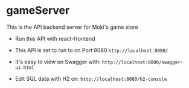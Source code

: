 # gameServer
This is the API backend server for Moki's game store

+ Run this API with react-frontend

+ This API is set to run to on Port 8080
`http://localhost:8080/`

+ It's easy to view on Swagger with:
`http://localhost:8080/swagger-ui.html`

+ Edit SQL data with H2 on:
`http://localhost:8080/h2-console`
